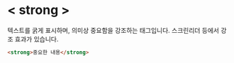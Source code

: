 # < strong >

텍스트를 굵게 표시하며, 의미상 중요함을 강조하는 태그입니다. 스크린리더 등에서 강조 효과가 있습니다.

```html
<strong>중요한 내용</strong>
```
